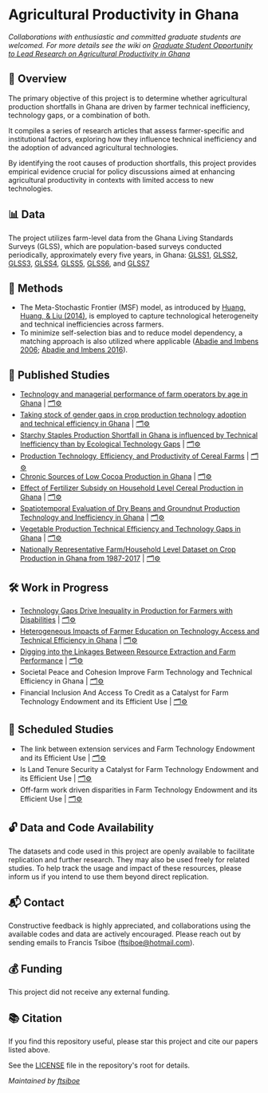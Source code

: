 # Agricultural Productivity in Ghana

*Collaborations with enthusiastic and committed graduate students are welcomed. For more details see the wiki on [Graduate Student Opportunity to Lead Research on Agricultural Productivity in Ghana](https://github.com/ftsiboe/GH-Agric-Productivity-Lab/wiki/Graduate-Student-Opportunity-to-Lead-Research-on-Agricultural-Productivity-in-Ghana)*

## 📘 Overview
The primary objective of this project is to determine whether agricultural production shortfalls in Ghana are driven by farmer technical inefficiency, technology gaps, or a combination of both.

It compiles a series of research articles that assess farmer-specific and institutional factors, exploring how they influence technical inefficiency and the adoption of advanced agricultural technologies.

By identifying the root causes of production shortfalls, this project provides empirical evidence crucial for policy discussions aimed at enhancing agricultural productivity in contexts with limited access to new technologies.

## 📊 Data
The project utilizes farm-level data from the Ghana Living Standards Surveys (GLSS), which are population-based surveys conducted periodically, approximately every five years, in Ghana: [GLSS1](https://microdata.statsghana.gov.gh/index.php/catalog/7),  [GLSS2](https://microdata.statsghana.gov.gh/index.php/catalog/4), [GLSS3](https://microdata.statsghana.gov.gh/index.php/catalog/12), [GLSS4](https://microdata.statsghana.gov.gh/index.php/catalog/14), [GLSS5](https://microdata.statsghana.gov.gh/index.php/catalog/5), [GLSS6](https://microdata.statsghana.gov.gh/index.php/catalog/72), and [GLSS7](https://microdata.statsghana.gov.gh/index.php/catalog/97)

## 🧪 Methods
- The Meta-Stochastic Frontier (MSF) model, as introduced by [Huang, Huang, & Liu (2014)](https://doi.org/10.1007/s11123-014-0402-2), is employed to capture technological heterogeneity and technical inefficiencies across farmers.
- To minimize self-selection bias and to reduce model dependency, a matching approach is also utilized where applicable ([Abadie and Imbens 2006](https://doi.org/10.1111/j.1468-0262.2006.00655.x); [Abadie and Imbens 2016](https://doi.org/10.3982/ECTA11293)).

## 📄 Published Studies
* [Technology and managerial performance of farm operators by age in Ghana](https://doi.org/10.1007/s11123-023-00679-y)  | [🗂️⚙️](https://github.com/ftsiboe/GH-Agric-Productivity-Lab/blob/master/replications/legacy_studies/2023%20Technology%20and%20managerial%20performance%20of%20farm%20operators%20by%20age%20in%20Ghana.zip)
* [Taking stock of gender gaps in crop production technology adoption and technical efficiency in Ghana](https://doi.org/10.1080/03031853.2022.2150664) | [🗂️⚙️](https://github.com/ftsiboe/GH-Agric-Productivity-Lab/blob/master/replications/legacy_studies/2023%20Taking%20stock%20of%20gender%20gaps%20in%20crop%20production%20in%20Ghana.zip)
* [Starchy Staples Production Shortfall in Ghana is influenced by Technical Inefficiency than by Ecological Technology Gaps](https://doi.org/10.1371/journal.pone.0284780) | [🗂️⚙️](https://github.com/ftsiboe/GH-Agric-Productivity-Lab/blob/master/replications/legacy_studies/2023%20Starchy%20staples%20production%20shortfalls%20in%20Ghana.zip)
* [Production Technology, Efficiency, and Productivity of Cereal Farms](https://doi.org/10.1017/age.2022.16)  |  [🗂️⚙️](https://github.com/ftsiboe/GH-Agric-Productivity-Lab/blob/master/replications/legacy_studies/2022%20Production%20technology%20efficiency%20and%20productivity%20of%20cereal%20farms%20in%20Ghana.zip)
* [Chronic Sources of Low Cocoa Production in Ghana](https://doi.org/10.1017/age.2021.3) | [🗂️⚙️](https://github.com/ftsiboe/GH-Agric-Productivity-Lab/blob/master/replications/legacy_studies/2021%20Chronic%20Sources%20of%20Low%20Cocoa%20Production%20in%20Ghana.zip)
* [Effect of Fertilizer Subsidy on Household Level Cereal Production in Ghana](https://doi.org/10.1016/j.sciaf.2021.e00916) | [🗂️⚙️](https://github.com/ftsiboe/GH-Agric-Productivity-Lab/blob/master/replications/legacy_studies/2021%20Effect%20of%20fertilizer%20subsidy%20on%20household%20level%20cereal%20production%20in%20Ghana.zip)
* [Spatiotemporal Evaluation of Dry Beans and Groundnut Production Technology and Inefficiency in Ghana](https://ageconsearch.umn.edu/record/310316/?ln=en&v=pdf)  |  [🗂️⚙️](https://github.com/ftsiboe/GH-Agric-Productivity-Lab/blob/master/replications/legacy_studies/2021%20Dry%20Beans%20and%20Groundnut%20Production%20Technology%20and%20Inefficiency%20in%20Ghana.zip)
* [Vegetable Production Technical Efficiency and Technology Gaps in Ghana](https://ageconsearch.umn.edu/record/301046/?ln=en&v=pdf) | [🗂️⚙️](https://github.com/ftsiboe/GH-Agric-Productivity-Lab/blob/master/replications/legacy_studies/2019%20Vegetable%20Production%20Technical%20Efficiency%20and%20Technology%20Gaps%20in%20Ghana.zip)
* [Nationally Representative Farm/Household Level Dataset on Crop Production in Ghana from 1987-2017](http://dx.doi.org/10.2139/ssrn.4134518 ) | [🗂️⚙️](https://github.com/ftsiboe/GH-Agric-Productivity-Lab/blob/master/replications/legacy_studies/30%20Years%20of%20Crop%20Production%20in%20Ghana.zip)

## 🛠 Work in Progress
* [Technology Gaps Drive Inequality in Production for Farmers with Disabilities](https://github.com/ftsiboe/GH-Agric-Productivity-Lab/blob/master/replications/tech_inefficiency_disability/DisabilityAgricProdGapGhana_public_version.pdf) | [🗂️⚙️](https://github.com/ftsiboe/GH-Agric-Productivity-Lab/tree/master/replications/tech_inefficiency_disability)
* [Heterogeneous Impacts of Farmer Education on Technology Access and Technical Efficiency in Ghana](https://github.com/ftsiboe/GH-Agric-Productivity-Lab/tree/master/replications/tech_inefficiency_education#heterogeneous-impacts-of-farmer-education-on-technology-access-and-technical-efficiency-in-ghana) | [🗂️⚙️](https://github.com/ftsiboe/GH-Agric-Productivity-Lab/tree/master/replications/tech_inefficiency_education)
* [Digging into the Linkages Between Resource Extraction and Farm Performance](https://github.com/ftsiboe/GH-Agric-Productivity-Lab/tree/master/replications/tech_inefficiency_resource_extract#digging-into-the-linkages-between-resource-extraction-and-farm-performance) | [🗂️⚙️](https://github.com/ftsiboe/GH-Agric-Productivity-Lab/tree/master/replications/tech_inefficiency_resource_extract)
* Societal Peace and Cohesion Improve Farm Technology and Technical Efficiency in Ghana | [🗂️⚙️](https://github.com/ftsiboe/GH-Agric-Productivity-Lab/tree/master/replications/tech_inefficiency_conflict)
* Financial Inclusion And Access To Credit as a Catalyst for Farm Technology Endowment and its Efficient Use  | [🗂️⚙️](https://github.com/ftsiboe/GH-Agric-Productivity-Lab/tree/master/replications/tech_inefficiency_financial_inclusion)
  
## 📅 Scheduled Studies
* The link between extension services and Farm Technology Endowment and its Efficient Use | [🗂️⚙️](https://github.com/ftsiboe/GH-Agric-Productivity-Lab/tree/master/replications/tech_inefficiency_extension)
* Is Land Tenure Security a Catalyst for Farm Technology Endowment and its Efficient Use | [🗂️⚙️](https://github.com/ftsiboe/GH-Agric-Productivity-Lab/tree/master/replications/tech_inefficiency_land_tenure)
* Off-farm work driven disparities in Farm Technology Endowment and its Efficient Use | [🗂️⚙️](https://github.com/ftsiboe/GH-Agric-Productivity-Lab/tree/master/replications/tech_inefficiency_offfarm_work)

  
## 🔓 Data and Code Availability
The datasets and code used in this project are openly available to facilitate replication and further research. They may also be used freely for related studies. To help track the usage and impact of these resources, please inform us if you intend to use them beyond direct replication.

## 📬 Contact
Constructive feedback is highly appreciated, and collaborations using the available codes and data are actively encouraged. Please reach out by sending emails to Francis Tsiboe ([ftsiboe@hotmail.com](mailto:ftsiboe@hotmail.com)).

## 💰 Funding
This project did not receive any external funding.

## 📚 Citation
If you find this repository useful, please star this project and cite our papers listed above.

See the [LICENSE](../LICENSE) file in the repository's root for details.

*Maintained by [ftsiboe](https://github.com/ftsiboe)*
